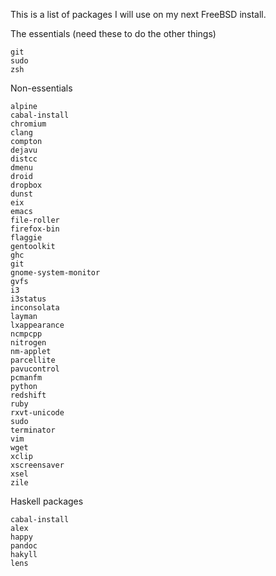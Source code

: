 This is a list of packages I will use on my next FreeBSD install.

The essentials (need these to do the other things)

    git
    sudo
    zsh

Non-essentials

    alpine
    cabal-install
    chromium
    clang
    compton
    dejavu
    distcc
    dmenu
    droid
    dropbox
    dunst
    eix
    emacs
    file-roller
    firefox-bin
    flaggie
    gentoolkit
    ghc
    git
    gnome-system-monitor
    gvfs
    i3
    i3status
    inconsolata
    layman
    lxappearance
    ncmpcpp
    nitrogen
    nm-applet
    parcellite
    pavucontrol
    pcmanfm
    python
    redshift
    ruby
    rxvt-unicode
    sudo
    terminator
    vim
    wget
    xclip
    xscreensaver
    xsel
    zile

Haskell packages

    cabal-install
    alex
    happy
    pandoc
    hakyll
    lens
